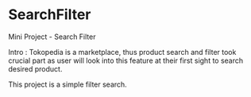 # SearchFilter

Mini Project - Search Filter

Intro :
Tokopedia is a marketplace, thus product search and filter took crucial part as user will look into this feature at their first sight to search desired product.

This project is a simple filter search.

